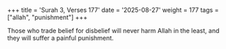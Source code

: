 +++
title = 'Surah 3, Verses 177'
date = '2025-08-27'
weight = 177
tags = ["allah", "punishment"]
+++

Those who trade belief for disbelief will never harm Allah in the least, and they will suffer a painful punishment.